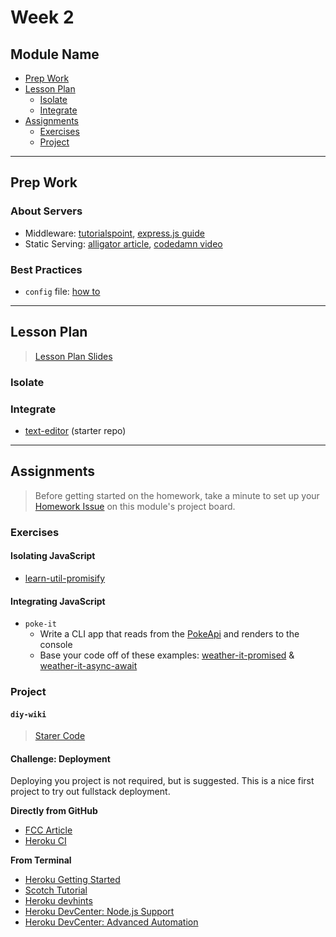 # Week 2

## Module Name

* [Prep Work](#prep-work)
* [Lesson Plan](#lesson-plan)
  * [Isolate](#isolate)
  * [Integrate](#integrate)
* [Assignments](#assignments)
  * [Exercises](#exercises)
  * [Project](#project)

---

## Prep Work

### About Servers

* Middleware: [tutorialspoint](https://www.tutorialspoint.com/expressjs/expressjs_middleware.htm), [express.js guide](https://expressjs.com/en/guide/using-middleware.html)
* Static Serving: [alligator article](https://alligator.io/nodejs/serving-static-files-in-express/), [codedamn video](https://www.youtube.com/watch?v=7UErZ43jzrU)

### Best Practices

* `config` file: [how to](https://goenning.net/2016/05/13/how-i-manage-application-configuration-with-nodejs/)


---

## Lesson Plan

> [Lesson Plan Slides](https://hackyourfuture.be/web-apps/week-2)


### Isolate

### Integrate

* [text-editor]() (starter repo)

---

## Assignments

> Before getting started on the homework, take a minute to set up your [Homework Issue](https://github.com/HackYourFutureBelgium/homework-submission#homework-issues) on this module's project board.

### Exercises

#### Isolating JavaScript

* [learn-util-promisify]()

#### Integrating JavaScript

* `poke-it`
  * Write a CLI app that reads from the [PokeApi](https://pokeapi.co/) and renders to the console
  * Base your code off of these examples: [weather-it-promised](../integrate/weather-it-promised) & [weather-it-async-await](../integrate/weather-it-async-await)

### Project

#### `diy-wiki`

> [Starer Code](https://github.com/HackYourFutureBelgium/homework-submission/#projects)



#### Challenge: Deployment

Deploying you project is not required, but is suggested.  This is a nice first project to try out fullstack deployment.

__Directly from GitHub__

* [FCC Article](https://www.freecodecamp.org/news/how-to-deploy-a-nodejs-app-to-heroku-from-github-without-installing-heroku-on-your-machine-433bec770efe/)
* [Heroku CI](https://www.heroku.com/continuous-integration)

__From Terminal__

* [Heroku Getting Started](https://devcenter.heroku.com/articles/getting-started-with-nodejs)
* [Scotch Tutorial](https://scotch.io/tutorials/how-to-deploy-a-node-js-app-to-heroku)
* [Heroku devhints](https://devhints.io/heroku)
* [Heroku DevCenter: Node.js Support](https://devcenter.heroku.com/articles/nodejs-support)
* [Heroku DevCenter: Advanced Automation](https://devcenter.heroku.com/articles/multiple-environments#advanced-linking-local-branches-to-remote-apps)
